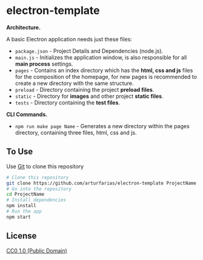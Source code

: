 # electron-template

**Architecture.**

A basic Electron application needs just these files:

- `package.json` - Project Details and Dependencies (node.js).
- `main.js` - Initializes the application window,  is also responsible for all **main process** settings.
- `pages` - Contains an index directory which has the **html, css and js** files for the composition of the homepage, for new pages  is recommended to create a new directory with the same structure.
- `preload` - Directory containing the project **preload files**.
- `static` - Directory for **images** and other project **static files**.
- `tests` - Directory containing the **test files**.

**CLI Commands.**
- `npm run make page Name` - Generates a new directory within the pages directory, containing three files, html, css and js.

## To Use

Use [Git](https://git-scm.com) to clone this repository

```bash
# Clone this repository
git clone https://github.com/arturfarias/electron-template ProjectName
# Go into the repository
cd ProjectName
# Install dependencies
npm install
# Run the app
npm start
```

## License

[CC0 1.0 (Public Domain)](LICENSE.md)
